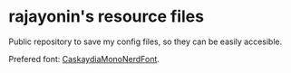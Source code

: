 # rajayonin's resource files

Public repository to save my config files, so they can be easily accesible.

Prefered font: [CaskaydiaMonoNerdFont](https://github.com/ryanoasis/nerd-fonts/tree/master/patched-fonts/CascadiaMono).
